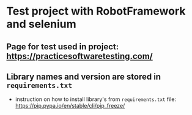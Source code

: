 # Test project with RobotFramework and selenium


## Page for test used in project: https://practicesoftwaretesting.com/


## Library names and version are stored in ``requirements.txt``
- instruction on how to install library's from ``requirements.txt`` file: https://pip.pypa.io/en/stable/cli/pip_freeze/


